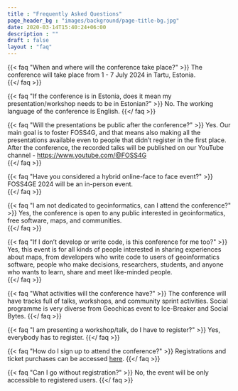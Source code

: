 ```yaml
---
title : "Frequently Asked Questions"
page_header_bg : "images/background/page-title-bg.jpg"
date: 2020-03-14T15:40:24+06:00
description : ""
draft : false
layout : "faq"
---
```



{{< faq "When and where will the conference take place?" >}}
The conference will take place from 1 - 7 July 2024 in Tartu, Estonia.  
{{</ faq >}}

{{< faq "If the conference is in Estonia, does it mean my presentation/workshop needs to be in Estonian?" >}}
No. The working language of the conference is English.
{{</ faq >}}

{{< faq "Will the presentations be public after the conference?" >}}
Yes. Our main goal is to foster FOSS4G, and that means also making all the presentations available even to people that didn’t register in the first place. After the conference, the recorded talks will be published on our YouTube channel - https://www.youtube.com/@FOSS4G  
{{</ faq >}}

{{< faq "Have you considered a hybrid online-face to face event?" >}}
FOSS4GE 2024 will be an in-person event.  
{{</ faq >}}

{{< faq "I am not dedicated to geoinformatics, can I attend the conference?" >}}
Yes, the conference is open to any public interested in geoinformatics, free software, maps, and communities.  
{{</ faq >}}

{{< faq "If I don’t develop or write code, is this conference for me too?" >}}
Yes, this event is for all kinds of people interested in sharing experiences about maps, from developers who write code to users of geoinformatics software, people who make decisions, researchers, students, and anyone who wants to learn, share and meet like-minded people.  
{{</ faq >}}

{{< faq "What activities will the conference have?" >}}
The conference will have tracks full of talks, workshops, and community sprint activities. Social programme is very diverse from Geochicas event to Ice-Breaker and Social Bytes. 
{{</ faq >}}

{{< faq "I am presenting a workshop/talk, do I have to register?" >}}
Yes, everybody has to register. 
{{</ faq >}}

{{< faq "How do I sign up to attend the conference?" >}}
Registrations and ticket purchases can be accessed [here](https://2024.europe.foss4g.org/registration/).
{{</ faq >}}

{{< faq "Can I go without registration?" >}}
No, the event will be only accessible to registered users.
{{</ faq >}}
